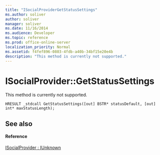 ```yaml
---
title: "ISocialProviderGetStatusSettings"
ms.author: soliver
author: soliver
manager: soliver
ms.date: 11/16/2014
ms.audience: Developer
ms.topic: reference
ms.prod: office-online-server
localization_priority: Normal
ms.assetid: f4fef896-0803-4fdb-a40b-34bf15e20e4b
description: "This method is currently not supported."
---
```


# ISocialProvider::GetStatusSettings

This method is currently not supported. 
  
```
HRESULT _stdcall GetStatusSettings([out] BSTR* statusDefault, [out] int* maxStatusLength);
```

## See also

#### Reference

[ISocialProvider : IUnknown](isocialprovideriunknown.md)

